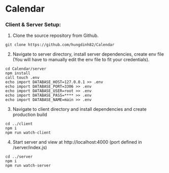 # Calendar
### Client & Server Setup:
1. Clone the source repository from Github.
```
git clone https://github.com/hungdinh82/Calendar
```

2. Navigate to server directory, install server dependencies, create env file (You will have to manually edit the env file to fit your credentials).
```
cd Calendar/server
npm install
call touch .env
echo import DATABASE_HOST=127.0.0.1 >> .env
echo import DATABASE_PORT=3306 >> .env
echo import DATABASE_USER=root >> .env
echo import DATABASE_PASS=**** >> .env
echo import DATABASE_NAME=main >> .env
```

3. Navigate to client directory and install dependencies and create production build
```
cd ../client
npm i
npm run watch-client
```

4. Start server and view at http://localhost:4000 (port defined in /server/index.js)
```
cd ../server
npm i
npm run watch-server
```
